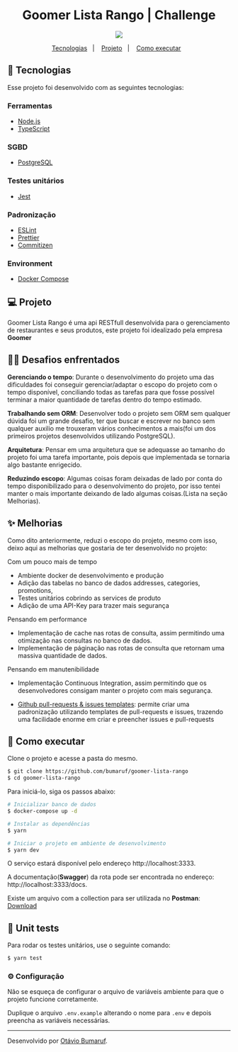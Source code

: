 <h1 align="center">Goomer Lista Rango | Challenge</h1>

<!-- Tags -->

<p align="center">
  <img src="https://img.shields.io/static/v1?label=Node.js&message=14.x&color=835AFD&labelColor=000000">
</p>

<!-- Menu -->

<p align="center">
  <a href="#-tecnologias">Tecnologias</a>&nbsp;&nbsp;&nbsp;|&nbsp;&nbsp;&nbsp;
  <a href="#-projeto">Projeto</a>&nbsp;&nbsp;&nbsp;|&nbsp;&nbsp;&nbsp;
  <a href="#-como-executar">Como executar</a>&nbsp;&nbsp;&nbsp;
</p>

<!-- Body -->

## 👋 Tecnologias

Esse projeto foi desenvolvido com as seguintes tecnologias:

### Ferramentas
- [Node.js](https://nodejs.org/en/)
- [TypeScript](https://www.typescriptlang.org/)

### SGBD
- [PostgreSQL](https://www.postgresql.org/)

### Testes unitários
- [Jest](https://jestjs.io/pt-BR/)

### Padronização
- [ESLint](https://eslint.org/)
- [Prettier](https://prettier.io/)
- [Commitizen](https://commitizen-tools.github.io/commitizen/)

### Environment
- [Docker Compose](https://docs.docker.com/compose/)



## 💻 Projeto

Goomer Lista Rango é uma api RESTfull desenvolvida para o gerenciamento de restaurantes e seus produtos, este projeto foi idealizado pela empresa **Goomer**

## 🏴‍☠️ Desafios enfrentados

**Gerenciando o tempo**: Durante o desenvolvimento do projeto uma das dificuldades foi conseguir gerenciar/adaptar o escopo do projeto com o tempo disponível, conciliando todas as tarefas para que fosse possível terminar a maior quantidade de tarefas dentro do tempo estimado.

**Trabalhando sem ORM**: Desenvolver todo o projeto sem ORM sem qualquer dúvida foi um grande desafio, ter que buscar e escrever no banco sem qualquer auxilio me trouxeram vários conhecimentos a mais(foi um dos primeiros projetos desenvolvidos utilizando PostgreSQL).

**Arquitetura**: Pensar em uma arquitetura que se adequasse ao tamanho do projeto foi uma tarefa importante, pois depois que implementada se tornaria algo bastante enrigecido.

**Reduzindo escopo**: Algumas coisas foram deixadas de lado por conta do tempo disponibilizado para o desenvolvimento do projeto, por isso tentei manter o mais importante deixando de lado algumas coisas.(Lista na seção Melhorias).

## ✨ Melhorias

Como dito anteriormente, reduzi o escopo do projeto, mesmo com isso, deixo aqui as melhorias que gostaria de ter desenvolvido no projeto:

Com um pouco mais de tempo

- Ambiente docker de desenvolvimento e produção
- Adição das tabelas no banco de dados addresses, categories, promotions,
- Testes unitários cobrindo as services de produto
- Adição de uma API-Key para trazer mais segurança

Pensando em performance

- Implementação de cache nas rotas de consulta, assim permitindo uma otimização nas consultas no banco de dados.
- Implementação de páginação nas rotas de consulta que retornam uma massiva quantidade de dados.

Pensando em manutenibilidade

- Implementação Continuous Integration, assim permitindo que os desenvolvedores consigam manter o projeto com mais segurança.

- [Github pull-requests & issues templates](https://docs.github.com/en/communities/using-templates-to-encourage-useful-issues-and-pull-requests/about-issue-and-pull-request-templates): permite criar uma padronização utilizando templates de pull-requests e issues, trazendo uma facilidade enorme em criar e preencher issues e pull-requests

## 🚀 Como executar

Clone o projeto e acesse a pasta do mesmo.

```bash
$ git clone https://github.com/bumaruf/goomer-lista-rango
$ cd goomer-lista-rango
```

Para iniciá-lo, siga os passos abaixo:
```bash
# Inicializar banco de dados
$ docker-compose up -d

# Instalar as dependências
$ yarn

# Iniciar o projeto em ambiente de desenvolvimento
$ yarn dev
```
O serviço estará disponível pelo endereço http://localhost:3333.

A documentação(**Swagger**) da rota pode ser encontrada no endereço: http://localhost:3333/docs.

Existe um arquivo com a collection para ser utilizada no **Postman**: [Download](https://drive.google.com/file/d/1rQUUf6OxaxVy4Rrh9xMMCL5Y3E84vmlp/view?usp=sharing)

## 🧪 Unit tests

Para rodar os testes unitários, use o seguinte comando:

```bash
$ yarn test
```


### ⚙️ Configuração

Não se esqueça de configurar o arquivo de variáveis ambiente para que o projeto funcione corretamente.

Duplique o arquivo `.env.example` alterando o nome para `.env` e depois preencha as variáveis necessárias.

---

<!-- Footer -->
Desenvolvido por [Otávio Bumaruf](https://www.linkedin.com/in/bumaruf/).
